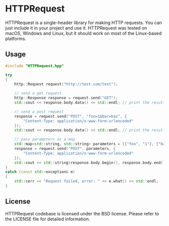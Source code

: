 # HTTPRequest

HTTPRequest is a single-header library for making HTTP requests. You can just include it in your project and use it. HTTPRequest was tested on macOS, Windows and Linux, but it should work on most of the Linux-based platforms.

## Usage
```cpp
#include "HTTPRequest.hpp"

try
{
    http::Request request("http://test.com/test");

    // send a get request
    http::Response response = request.send("GET");
    std::cout << response.body.data() << std::endl; // print the result

    // send a post request
    response = request.send("POST", "foo=1&bar=baz", {
        "Content-Type: application/x-www-form-urlencoded"
    });
    std::cout << response.body.data() << std::endl; // print the result

    // pass parameters as a map
    std::map<std::string, std::string> parameters = {{"foo", "1"}, {"bar", "baz"}};
    response = request.send("POST", parameters, {
        "Content-Type: application/x-www-form-urlencoded"
    });
    std::cout << std::string(response.body.begin(), response.body.end()) << std::endl; // print the result
}
catch (const std::exception& e)
{
    std::cerr << "Request failed, error: " << e.what() << std::endl;
}
```

## License

HTTPRequest codebase is licensed under the BSD license. Please refer to the LICENSE file for detailed information.
